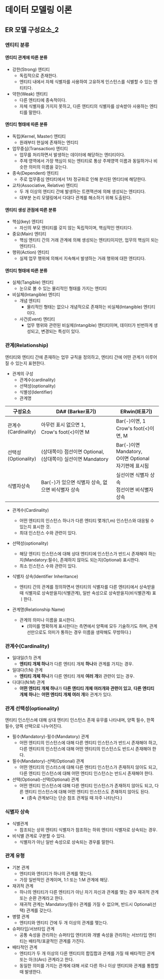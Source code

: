 # 데이터 모델링 이론

## ER 모델 구성요소_2


### 엔티티 분류

#### 엔티티 관계에 따른 분류
* 강한(Strong) 엔티티
  * 독립적으로 존재한다.
  * 엔티티 내에서 자체 식별자를 사용하여 고유하게 인스턴스를 식별할 수 있는 엔티티다.
* 약한(Weak) 엔티티
  * 다른 엔티티에 종속적이다.
  * 자체 식별자를 가지지 못하고, 다른 엔티티의 식별자를 상속받아 사용하는 엔티티를 말한다.
  
#### 엔티티 형태에 따른 분류
* 독립(Kernel, Master) 엔티티 
  * 원래부터 현실에 존재하는 엔티티
* 업무중심(Transaction) 엔티티
  * 업무를 처리하면서 발생하는 데이터에 해당하는 엔티티이다.
  * 주제 영역에서 가장 핵심이 되는 엔티티로 통상 주제영역 이름과 동일하거나 비슷한 의미의 이름을 갖는다.
* 종속(Dependent) 엔티티
  * 주로 업무중심 엔티티에서 1차 정규화로 인해 분리된 엔티티에 해당한다.
* 교차(Associative, Relative) 엔티티 
  * 두 개 이상의 엔티티 간에 발생하는 트랜잭션에 의해 생성되는 엔티티다.
  * 대부분 논리 모델링에서 다대다 관계를 해소하기 위해 도출된다.
  
#### 엔티티 생성 관점에 따른 분류
* 핵심(key) 엔티티 
  * 자신의 부모 엔티티를 갖지 않는 독립적이며, 핵심적인 엔티티다.
* 중요(Main) 엔티티
  * 핵심 엔티티 간의 거래 관계에 의해 생성되는 엔티티이지만, 업무의 핵심이 되는 엔티티다.
* 행위(Action) 엔티티
  * 실제 업무 행위에 의해서 지속해서 발생하는 거래 행위에 대한 엔티티다.
  
#### 엔티티 형태에 따른 분류
* 실체(Tangible) 엔티티
  * 눈으로 볼 수 있는 물리적인 형태를 가지는 엔티티
* 비실체(Intangible) 엔티티
  * 개념 엔티티
    * 물리적인 형태는 없으나 개념적으로 존재하는 비실체(Intangible) 엔티티이다.
  * 사건(Event) 엔티티
    * 업무 행위와 관련된 비실체(Intangible) 엔티티이며, 데이터가 빈번하게 생성되고, 변경되는 특성이 있다.
    
    

### 관계(Relationship) 
엔티티와 엔티티 간에 존재하는 업무 규칙을 정의하고, 엔티티 간에 어떤 관계가 이루어질 수 있는지 표현한다.

* 관계의 구성
  * 관계수(cardinality)
  * 선택성(optionality)
  * 식별성(Identifier)
  * 관계명
  
|구성요소|DA# (Barker표기) | ERwin(IE표기)|
|-|-|-|
|관계수<br>(Cardinality)|아무런 표시 없으면 1, <br> Crow's foot(<)이면 M|Bar(-)이면, 1 <br> Crow's foot(<)이면, M|
|선택성<br>(Optionality)|(상대쪽이) 점선이면 Optional,<br>(상대쪽이) 실선이면 Mandatory|Bar(-)이면 Mandatory, <br> O이면 Optional<br> 자기편에 표시됨|
|식별자상속|Bar(-)가 있으면 식별자 상속, 없으면 비식별자 상속|실선이면 식별자 상속<br>점선이면 비식별자 상속|

* 관계수(Cardinality) 
  * 어떤 엔티티의 인스턴스 하나가 다른 엔티티 몇개(1,m) 인스턴스와 대응될 수 있는지 표시한 것.
  * 최대 인스턴스 수와 관련이 있다.
  

* 선택성(optionality) 
  * 해당 엔티티 인스턴스에 대해 상대 엔티티에 인스턴스가 반드시 존재해야 하는지(Mandatory:필수), 존재하지 않아도 되는지(Optional) 표시한다.
  * 최소 인스턴스 수와 관련이 있다.
* 식별자 상속(Identifier Inheritance)
  * 엔티티 간의 관계를 정의하면서 엔티티의 식별자를 다른 엔티티에서 상속받을 때 식별자로 상속받을지(식별관계), 일반 속성으로 상속받을지(비식별관계) 표ㅣ한다.
* 관계명(Relationship Name) 
  * 관계의 의미나 이름을 표시한다.
    * (의미를 명확하게 표시한다는 측면에서 양쪽에 모두 기술하기도 하며, 관계선만으로도 의미가 통하는 경우 이름을 생략해도 무방하다.)

### 관계수(Cardinality)
* 일대일(1:1) 관계
  * **엔티티 개체 하나**가 다른 엔티티 개체 **하나**와 관계를 가지는 경우.
* 일대다(1:N) 관계
  * **엔티티 개체 하나**가 다른 엔티티 개체 **여러 개**와 관련이 있는 경우.
* 다대다(N:M) 관계
  * **어떤 엔티티 개체 하나**가 **다른 엔티티 개체 여러개와 관련이 있고**, **다른 엔티티 개체 하나**는 **어떤 엔티티 개체 여러 개**와 관계가 있다.
  
  
### 관계 선택성(optionality)
엔티티 인스턴스에 대해 상대 엔티티 인스턴스 존재 유무를 나타내며, 양쪽 필수, 한쪽 필수, 양쪽 선택으로 나누어진다.
* 필수(Mandatory)-필수(Mandatory) 관계
  * 어떤 엔티티의 인스턴스에 대해 다른 엔티티 인스턴스가 반드시 존재해야 하고, 다른 엔티티의 인스턴스에 대해 어떤 엔티티의 인스턴스도 반드시 존재해야 한다.
* 필수(Mandatory)-선택(Optional) 관계
  * 어떤 엔티티의 인스터스에 대해 다른 엔티티 인스턴스가 존재하지 않아도 되고, 다른 엔티티 인스턴스에 대해 어떤 엔티티 인스턴스는 반드시 존재해야 한다.
* 선택(Optional)-선택(Optional) 관계
  * 어떤 엔티티 인스턴스에 대해 다른 엔티티 인스턴스가 존재하지 않아도 되고, 다른 엔티티 인스턴스에 대해 어떤 엔티티 인스턴스도 존재하지 않아도 된다.
    * (종속 관계보다는 단순 참조 관계일 때 자주 나타난다.)

### 식별자 상속
* 식별관계
  * 참조되는 상위 엔티티 식별자가 참조하는 하위 엔티티 식별자로 상속되는 경우.
* 비식별 관계로 구분할 수 있다.
  * 식별자가 아닌 일반 속성으로 상속되는 경우를 말한다.


### 관계 유형
* 기본 관계
  * 엔티티와 엔티티가 하나의 관계를 맺는다. 
  * 가장 일반적인 관계이며, 1:1 또는 1:M 관계에 해당.
* 재귀적 관계
  * 하나의 엔티티가 다른 엔티티가 아닌 자기 자신과 관계를 맺는 경우 재귀적 관계 또는 순환 관계라고 한다.
  * 재귀적 관계는 Mandatory(필수) 관계를 가질 수 없으며, 반드시 Optional(선택) 관계를 갖는다.
* 병렬 관계
   * 엔티티와 엔티티 간에 두 개 이상의 관계를 맺는다.
* 슈퍼타입/서브타입 관계
  * 공통 속성을 관리하는 슈퍼타입 엔티티와 개별 속성을 관리하는 서브타입 엔티티는 배타적/포괄적인 관계를 가진다.
* 배타적인 관계
  * 엔티티가 두 개 이상의 다른 엔티티의 합집합과 관계를 가질 때 배타적인 관계 또는 아크(Arc) 관계라고 한다.
  * 동일한 의미를 가지는 관계에 대해 서로 다른 하나 이상 엔티티와 관계를 통합할 때 발생한다.
